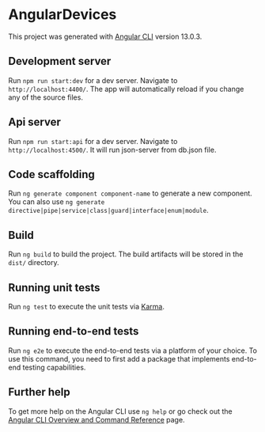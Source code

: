 # AngularDevices

This project was generated with [Angular CLI](https://github.com/angular/angular-cli) version 13.0.3.

## Development server

Run `npm run start:dev` for a dev server. Navigate to `http://localhost:4400/`. The app will automatically reload if you change any of the source files.

## Api server

Run `npm run start:api` for a dev server. Navigate to `http://localhost:4500/`. It will run json-server from db.json file.

## Code scaffolding

Run `ng generate component component-name` to generate a new component. You can also use `ng generate directive|pipe|service|class|guard|interface|enum|module`.

## Build

Run `ng build` to build the project. The build artifacts will be stored in the `dist/` directory.

## Running unit tests

Run `ng test` to execute the unit tests via [Karma](https://karma-runner.github.io).

## Running end-to-end tests

Run `ng e2e` to execute the end-to-end tests via a platform of your choice. To use this command, you need to first add a package that implements end-to-end testing capabilities.

## Further help

To get more help on the Angular CLI use `ng help` or go check out the [Angular CLI Overview and Command Reference](https://angular.io/cli) page.
